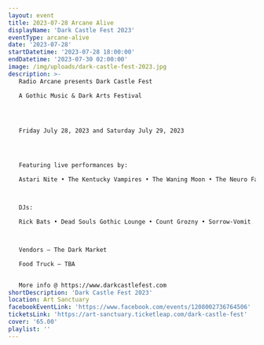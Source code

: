 ```yaml
---
layout: event
title: 2023-07-28 Arcane Alive
displayName: 'Dark Castle Fest 2023'
eventType: arcane-alive
date: '2023-07-28'
startDatetime: '2023-07-28 18:00:00'
endDatetime: '2023-07-30 02:00:00'
image: /img/uploads/dark-castle-fest-2023.jpg
description: >-
   Radio Arcane presents Dark Castle Fest

   A Gothic Music & Dark Arts Festival




   Friday July 28, 2023 and Saturday July 29, 2023




   Featuring live performances by:

   Astari Nite • The Kentucky Vampires • The Waning Moon • The Neuro Farm • The Palace of Tears • Happy Phantom • Scary Black • In A Darkened Room • Motuvius Rex • Talking To Shadows • Chrysanthemum Ballroom • Wireworks • Ominous Erotica • Sinister Senile



   DJs:

   Rick Bats • Dead Souls Gothic Lounge • Count Grozny • Sorrow-Vomit



   Vendors – The Dark Market

   Food Truck – TBA


   More info @ https://www.darkcastlefest.com
shortDescription: 'Dark Castle Fest 2023'
location: Art Sanctuary
facebookEventLink: 'https://www.facebook.com/events/1208002736764506'
ticketsLink: 'https://art-sanctuary.ticketleap.com/dark-castle-fest'
cover: '65.00'
playlist: ''
---
```

